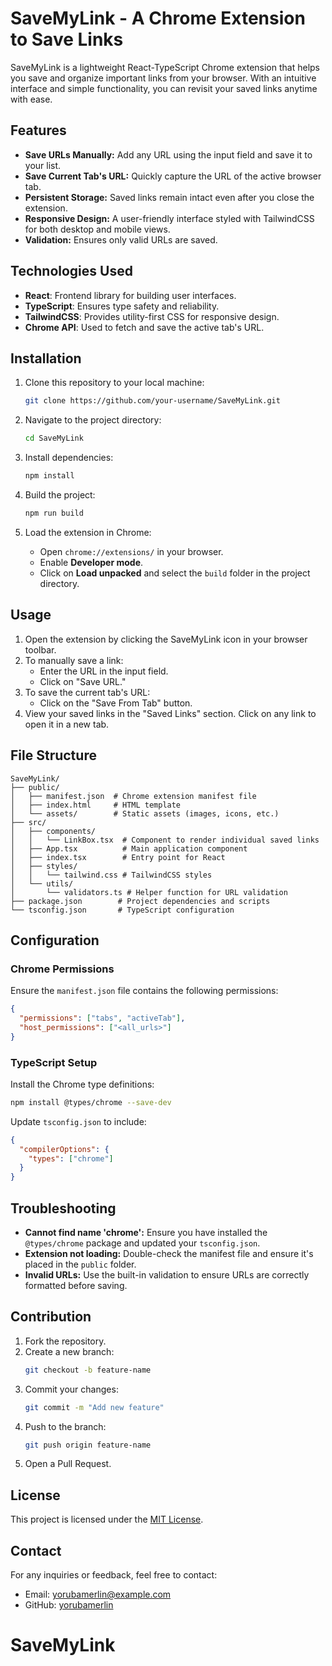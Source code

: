# SaveMyLink - A Chrome Extension to Save Links

SaveMyLink is a lightweight React-TypeScript Chrome extension that helps you save and organize important links from your browser. With an intuitive interface and simple functionality, you can revisit your saved links anytime with ease.

## Features

- **Save URLs Manually:** Add any URL using the input field and save it to your list.
- **Save Current Tab's URL:** Quickly capture the URL of the active browser tab.
- **Persistent Storage:** Saved links remain intact even after you close the extension.
- **Responsive Design:** A user-friendly interface styled with TailwindCSS for both desktop and mobile views.
- **Validation:** Ensures only valid URLs are saved.

## Technologies Used

- **React**: Frontend library for building user interfaces.
- **TypeScript**: Ensures type safety and reliability.
- **TailwindCSS**: Provides utility-first CSS for responsive design.
- **Chrome API**: Used to fetch and save the active tab's URL.

## Installation

1. Clone this repository to your local machine:
   ```bash
   git clone https://github.com/your-username/SaveMyLink.git
   ```

2. Navigate to the project directory:
   ```bash
   cd SaveMyLink
   ```

3. Install dependencies:
   ```bash
   npm install
   ```

4. Build the project:
   ```bash
   npm run build
   ```

5. Load the extension in Chrome:
   - Open `chrome://extensions/` in your browser.
   - Enable **Developer mode**.
   - Click on **Load unpacked** and select the `build` folder in the project directory.

## Usage

1. Open the extension by clicking the SaveMyLink icon in your browser toolbar.
2. To manually save a link:
   - Enter the URL in the input field.
   - Click on "Save URL."
3. To save the current tab's URL:
   - Click on the "Save From Tab" button.
4. View your saved links in the "Saved Links" section. Click on any link to open it in a new tab.

## File Structure

```
SaveMyLink/
├── public/
│   ├── manifest.json  # Chrome extension manifest file
│   ├── index.html     # HTML template
│   └── assets/        # Static assets (images, icons, etc.)
├── src/
│   ├── components/
│   │   └── LinkBox.tsx  # Component to render individual saved links
│   ├── App.tsx          # Main application component
│   ├── index.tsx        # Entry point for React
│   ├── styles/
│   │   └── tailwind.css # TailwindCSS styles
│   └── utils/
│       └── validators.ts # Helper function for URL validation
├── package.json        # Project dependencies and scripts
└── tsconfig.json       # TypeScript configuration
```

## Configuration

### Chrome Permissions
Ensure the `manifest.json` file contains the following permissions:

```json
{
  "permissions": ["tabs", "activeTab"],
  "host_permissions": ["<all_urls>"]
}
```

### TypeScript Setup
Install the Chrome type definitions:
```bash
npm install @types/chrome --save-dev
```
Update `tsconfig.json` to include:
```json
{
  "compilerOptions": {
    "types": ["chrome"]
  }
}
```

## Troubleshooting

- **Cannot find name 'chrome':** Ensure you have installed the `@types/chrome` package and updated your `tsconfig.json`.
- **Extension not loading:** Double-check the manifest file and ensure it's placed in the `public` folder.
- **Invalid URLs:** Use the built-in validation to ensure URLs are correctly formatted before saving.

## Contribution

1. Fork the repository.
2. Create a new branch:
   ```bash
   git checkout -b feature-name
   ```
3. Commit your changes:
   ```bash
   git commit -m "Add new feature"
   ```
4. Push to the branch:
   ```bash
   git push origin feature-name
   ```
5. Open a Pull Request.

## License

This project is licensed under the [MIT License](LICENSE).

## Contact

For any inquiries or feedback, feel free to contact:
- Email: yorubamerlin@example.com
- GitHub: [yorubamerlin](https://github.com/yorubamerlin)

# SaveMyLink
